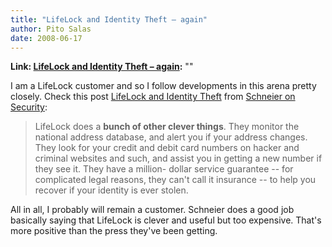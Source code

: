 ```yaml
---
title: "LifeLock and Identity Theft – again"
author: Pito Salas
date: 2008-06-17
---
```


**Link: [LifeLock and Identity Theft – again](None):** ""

I am a LifeLock customer and so I follow developments in this arena pretty
closely. Check this post [LifeLock and Identity
Theft](<http://www.schneier.com/blog/archives/2008/06/lifelock_and_id.html>)
from [Schneier on Security](<http://www.schneier.com/blog/index.rdf>):

> LifeLock does a **bunch of other clever things**. They monitor the national
> address database, and alert you if your address changes. They look for your
> credit and debit card numbers on hacker and criminal websites and such, and
> assist you in getting a new number if they see it. They have a million-
> dollar service guarantee -- for complicated legal reasons, they can't call
> it insurance -- to help you recover if your identity is ever stolen.

All in all, I probably will remain a customer. Schneier does a good job
basically saying that LifeLock is clever and useful but too expensive. That's
more positive than the press they've been getting.


